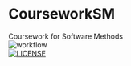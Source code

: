 # CourseworkSM
Coursework for Software Methods  
![workflow](https://github.com/MiguelGarHer/CourseworkSM/actions/workflows/main.yml/badge.svg)  
[![LICENSE](https://img.shields.io/github/license/MiguelGarHer/CoursewoekSM.svg?style=flat-square)](https://github.com/MiguelGarHer/CourseworkSM/blob/master/LICENSE)  
    